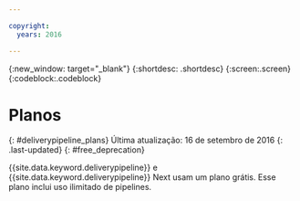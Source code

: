 ```yaml
---

copyright:
  years: 2016

---
```

<!-- Copyright info at top of file: REQUIRED
    The copyright info is YAML content that must occur at the top of the MD file, before attributes are listed.
    It must be surrounded by 3 dashes.
    The value "years" can contain just one year or a two years separated by a comma. (years: 2014, 2016)
    Indentation as per the previous template must be preserved.
-->

{:new_window: target="_blank"}
{:shortdesc: .shortdesc}
{:screen:.screen}
{:codeblock:.codeblock}

# Planos
{: #deliverypipeline_plans}
Última atualização: 16 de setembro de 2016
{: .last-updated}
{: #free_deprecation}

{{site.data.keyword.deliverypipeline}} e {{site.data.keyword.deliverypipeline}} Next usam um plano grátis. Esse plano inclui uso ilimitado de pipelines.

